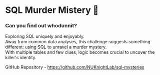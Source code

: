 # SQL Murder Mistery 🔎

### Can you find out whodunnit?

Exploring SQL uniquely and enjoyably.  
Away from common data analyses, this challenge suggests something different: using SQL to unravel a murder mystery.  
With multiple tables and few clues, logic becomes crucial to uncover the killer's identity. 

GitHub Repository - https://github.com/NUKnightLab/sql-mysteries
